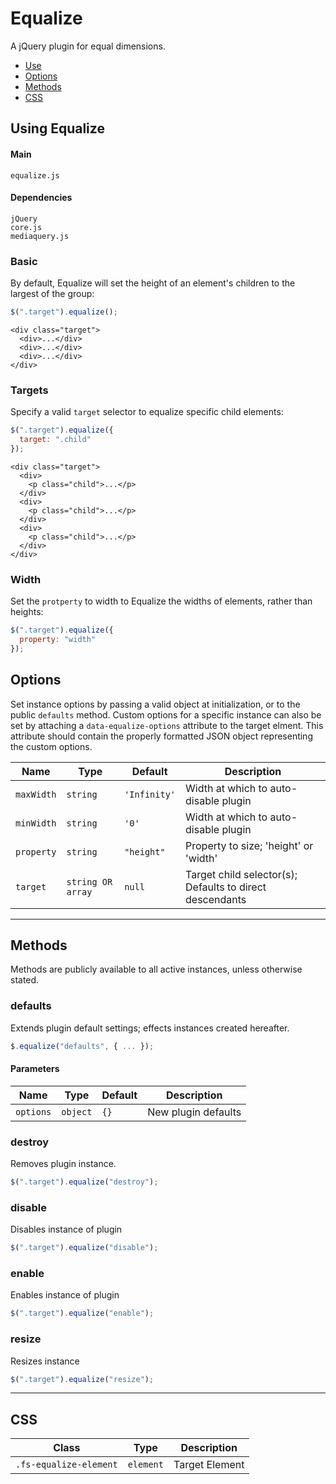 # Equalize

A jQuery plugin for equal dimensions.

<!-- HEADER END -->

<!-- NAV START -->

* [Use](#use)
* [Options](#options)
* [Methods](#methods)
* [CSS](#css)

<!-- NAV END -->

<!-- DEMO BUTTON -->

<a name="use"></a>

## Using Equalize


#### Main

```markup
equalize.js
```


#### Dependencies

```markup
jQuery
core.js
mediaquery.js
```

### Basic

By default, Equalize will set the height of an element's children to the largest of the group:

```javascript
$(".target").equalize();
```

```markup
<div class="target">
  <div>...</div>
  <div>...</div>
  <div>...</div>
</div>
```

### Targets

Specify a valid `target` selector to equalize specific child elements:

```javascript
$(".target").equalize({
  target: ".child"
});
```

```markup
<div class="target">
  <div>
    <p class="child">...</p>
  </div>
  <div>
    <p class="child">...</p>
  </div>
  <div>
    <p class="child">...</p>
  </div>
</div>
```

### Width

Set the `protperty` to width to Equalize the widths of elements, rather than heights:

```javascript
$(".target").equalize({
  property: "width"
});
```


<a name="options"></a>

## Options

Set instance options by passing a valid object at initialization, or to the public `defaults` method. Custom options for a specific instance can also be set by attaching a `data-equalize-options` attribute to the target elment. This attribute should contain the properly formatted JSON object representing the custom options.

| Name | Type | Default | Description |
| --- | --- | --- | --- |
| `maxWidth` | `string` | `'Infinity'` | Width at which to auto-disable plugin |
| `minWidth` | `string` | `'0'` | Width at which to auto-disable plugin |
| `property` | `string` | `"height"` | Property to size; 'height' or 'width' |
| `target` | `string OR array` | `null` | Target child selector(s); Defaults to direct descendants |

<hr>
<a name="methods"></a>

## Methods

Methods are publicly available to all active instances, unless otherwise stated.

### defaults

Extends plugin default settings; effects instances created hereafter.

```javascript
$.equalize("defaults", { ... });
```

#### Parameters

| Name | Type | Default | Description |
| --- | --- | --- | --- |
| `options` | `object` | `{}` | New plugin defaults |

### destroy

Removes plugin instance.

```javascript
$(".target").equalize("destroy");
```

### disable

Disables instance of plugin

```javascript
$(".target").equalize("disable");
```

### enable

Enables instance of plugin

```javascript
$(".target").equalize("enable");
```

### resize

Resizes instance

```javascript
$(".target").equalize("resize");
```

<hr>
<a name="css"></a>

## CSS

| Class | Type | Description |
| --- | --- | --- |
| `.fs-equalize-element` | `element` | Target Element |

